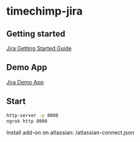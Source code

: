 # timechimp-jira

## Getting started

[Jira Getting Started Guide](https://developer.atlassian.com/cloud/jira/platform/getting-started)

## Demo App

[Jira Demo App](https://bitbucket.org/atlassianlabs/atlassian-connect-whoslooking-connect-v2/src/0019f3786267?at=master)

## Start

```sh
http-server -p 8000
ngrok http 8000
```

Install add-on on atlassian: /atlassian-connect.json